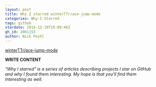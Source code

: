 ```yaml
---
layout: post
title: Why I starred winterTTr/ace-jump-mode
categories: Why-I-Starred
tags: github
stardate: 2014-12-10T19:09:46Z
gh_id: 2061153
author: Nick Peihl
---
```


[winterTTr/ace-jump-mode](https://github.com/winterTTr/ace-jump-mode)

**WRITE CONTENT**

*"Why I starred" is a series of articles describing projects I star on GitHub and why I found them interesting. My hope is that you'll find them interesting as well.*


